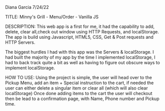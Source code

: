 Diana Garcia 7/24/22

TITLE: Minny's Grill - Menu/Order - Vanilla JS

DESCRIPTION: This web app is a first for me, it had the 
capability to add, delete, clear all,check out window using 
HTTP Requests, and localStorage.
The app is build using Javascript, HTML5, CSS, Get & Post 
requests and HTTP Servers.

The biggest hurdles I had with this app was the Servers & 
localStorage. I had built the majority of my app by the time
I implemented localStorage, I had to back track quite a bit
as well as having to figure out obscure ways to implement
localStorage.

HOW TO USE: Using the project is simple, the user will head over
to the Pickup Menu, add an item + Special instruction to the cart, 
if needed the user can either delete a singular item or clear all
(which will also clear localStorage) Once done adding items to the
cart the user will checkout then be lead to a confirmation page,
with Name, Phone number and Pickup time.